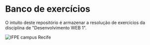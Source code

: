 # Banco de exercícios
O intuito deste repositório é armazenar a resolução de exercícios da disciplina de "Desenvolvimento WEB 1".

![IFPE *campus* Recife](https://scontent.frec39-1.fna.fbcdn.net/v/t39.30808-6/301578435_446463050830349_1011704906998577286_n.jpg?_nc_cat=100&ccb=1-7&_nc_sid=09cbfe&_nc_ohc=eNPar86rvrMAX_nEqXw&_nc_ht=scontent.frec39-1.fna&oh=00_AT_54b8vilxjX3lWLx7I76HKGNXC6TwlOUzrEbRdBivMXQ&oe=6339A96A)
